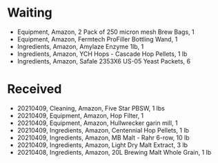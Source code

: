 
# Waiting
* Equipment, Amazon, 2 Pack of 250 micron mesh Brew Bags, 1
* Equipment, Amazon, Fermtech ProFiller Bottling Wand, 1
* Ingredients, Amazon, Amylaze Enzyme 1lb, 1
* Ingredients, Amazon, YCH Hops - Cascade Hop Pellets, 1 lb
* Ingredients, Amazon, Safale 2353X6 US-05 Yeast Packets, 6

# Received
* 20210409, Cleaning, Amazon, Five Star PBSW, 1 lbs
* 20210409, Equipment, Amazon, Hop Filter, 1
* 20210409, Equipment, Amazon, Hullwrecker garin mill, 1
* 20210409, Ingredients, Amazon, Centennial Hop Pellets, 1 lb
* 20210409, Ingredients, Amazon, MB Malt - Rahr 6-row, 10 lb
* 20210409, Ingredients, Amazon, Light Dry Malt Extract, 3 lb
* 20210408, Ingredients, Amazon, 20L Brewing Malt Whole Grain, 1 lb